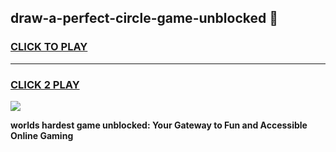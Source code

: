 
## draw-a-perfect-circle-game-unblocked 👋
<h3>
<a href="https://premium.freeplayer.one?title=draw-a-perfect-circle-game-unblocked&ref=14F">CLICK TO PLAY</a></h3>
<hr>

<h3>
<a href="https://premium.freeplayer.one?title=draw-a-perfect-circle-game-unblocked&ref=14F">CLICK 2 PLAY</a>
  
</h3>

<a href="https://premium.freeplayer.one?title=draw-a-perfect-circle-game-unblocked&ref=12F/"><img src="https://clearcache.store/games.png"></a>


**worlds hardest game unblocked: Your Gateway to Fun and Accessible Online Gaming**
